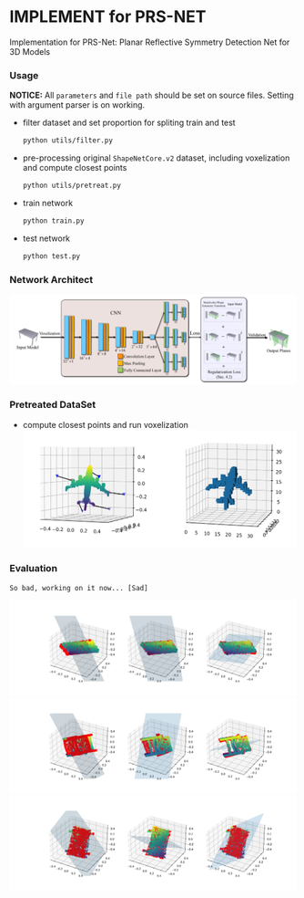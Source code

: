 # IMPLEMENT for PRS-NET

Implementation for PRS-Net: Planar Reflective Symmetry Detection Net for 3D Models

### Usage
**NOTICE:** All `parameters` and `file path` should be set on source files. Setting with argument parser is on working.

- filter dataset and set proportion for spliting train and test
  ``` bash
  python utils/filter.py
  ```

- pre-processing original `ShapeNetCore.v2` dataset, including voxelization and compute closest points
  ``` bash
  python utils/pretreat.py
  ```

- train network
  ``` bash
  python train.py
  ```

- test network
  ``` bash
  python test.py
  ```


### Network Architect

![network](static/network.png)

### Pretreated DataSet
- compute closest points and run voxelization
![dataset](static/pretreated.png)

### Evaluation
```
So bad, working on it now... [Sad]
```
![ev1](static/evaluate_1.png)
![ev2](static/evaluate_2.png)
![ev3](static/evaluate_3.png)